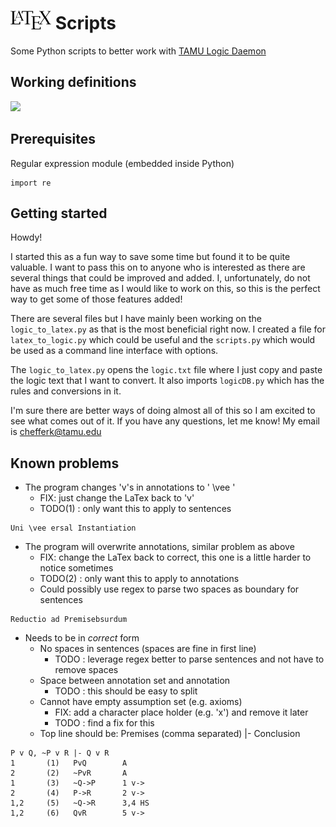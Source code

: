 # <img src="https://github.com/chefferk/latex_scripts/blob/master/Notes/latex.png?raw=true" height="30px"/> Scripts

Some Python scripts to better work with [TAMU Logic Daemon](http://logic.tamu.edu/daemon.html)

## Working definitions
<kbd><img src="http://logic.tamu.edu/Images/lop.gif"/></kbd>

## Prerequisites

Regular expression module (embedded inside Python)

```
import re
```
## Getting started
Howdy!

I started this as a fun way to save some time but found it to be quite valuable. I want to pass this on to anyone who is interested as there are several things that could be improved and added. I, unfortunately, do not have as much free time as I would like to work on this, so this is the perfect way to get some of those features added!

There are several files but I have mainly been working on the `logic_to_latex.py` as that is the most beneficial right now. I created a file for `latex_to_logic.py` which could be useful and the `scripts.py` which would be used as a command line interface with options.

The `logic_to_latex.py` opens the `logic.txt` file where I just copy and paste the logic text that I want to convert. It also imports `logicDB.py` which has the rules and conversions in it.

I'm sure there are better ways of doing almost all of this so I am excited to see what comes out of it. If you have any questions, let me know! My email is chefferk@tamu.edu

## Known problems
* The program changes 'v's in annotations to ' \vee '
  * FIX: just change the LaTex back to 'v'
  * TODO(1) : only want this to apply to sentences
```
Uni \vee ersal Instantiation
```
* The program will overwrite annotations, similar problem as above
  * FIX: change the LaTex back to correct, this one is a little harder to notice sometimes
  * TODO(2) : only want this to apply to annotations
  * Could possibly use regex to parse two spaces as boundary for sentences
```
Reductio ad Premisebsurdum
```
* Needs to be in *correct* form
  * No spaces in sentences (spaces are fine in first line)
    * TODO : leverage regex better to parse sentences and not have to remove spaces
  * Space between annotation set and annotation
    * TODO : this should be easy to split
  * Cannot have empty assumption set (e.g. axioms)
    * FIX: add a character place holder (e.g. 'x') and remove it later
    * TODO : find a fix for this
  * Top line should be: Premises (comma separated)	|-	Conclusion

```
P v Q, ~P v R |- Q v R
1       (1)   PvQ        A
2       (2)   ~PvR       A
1       (3)   ~Q->P      1 v->
2       (4)   P->R       2 v->
1,2     (5)   ~Q->R      3,4 HS
1,2     (6)   QvR        5 v->
```

